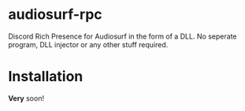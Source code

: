 # audiosurf-rpc
Discord Rich Presence for Audiosurf in the form of a DLL. No seperate program, DLL injector or any other stuff required.

# Installation
**Very** soon!
